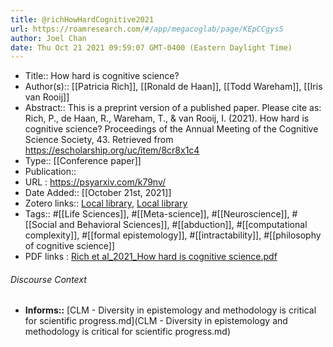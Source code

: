 ```yaml
---
title: @richHowHardCognitive2021
url: https://roamresearch.com/#/app/megacoglab/page/KEpCCgysS
author: Joel Chan
date: Thu Oct 21 2021 09:59:07 GMT-0400 (Eastern Daylight Time)
---
```


- Title:: How hard is cognitive science?
- Author(s):: [[Patricia Rich]], [[Ronald de Haan]], [[Todd Wareham]], [[Iris van Rooij]]
- Abstract:: This is a preprint version of a published paper. Please cite as: Rich, P., de Haan, R., Wareham, T., & van Rooij, I. (2021). How hard is cognitive science? Proceedings of the Annual Meeting of the Cognitive Science Society, 43. Retrieved from https://escholarship.org/uc/item/8cr8x1c4
- Type:: [[Conference paper]]
- Publication::
- URL : https://psyarxiv.com/k79nv/
- Date Added:: [[October 21st, 2021]]
- Zotero links:: [Local library](zotero://select/groups/2451508/items/D39ITBGT), [Local library](https://www.zotero.org/groups/2451508/items/D39ITBGT)
- Tags:: #[[Life Sciences]], #[[Meta-science]], #[[Neuroscience]], #[[Social and Behavioral Sciences]], #[[abduction]], #[[computational complexity]], #[[formal epistemology]], #[[intractability]], #[[philosophy of cognitive science]]
- PDF links : [Rich et al_2021_How hard is cognitive science.pdf](zotero://open-pdf/groups/2451508/items/W8PSEUXT)

###### Discourse Context

- **Informs::** [CLM - Diversity in epistemology and methodology is critical for scientific progress.md](CLM - Diversity in epistemology and methodology is critical for scientific progress.md)

